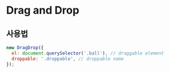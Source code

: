 # Drag and Drop

## 사용법

```js
new DragDrop({
  el: document.querySelector('.ball'), // draggable element
  droppable: '.droppable', // droppable name
});
```
